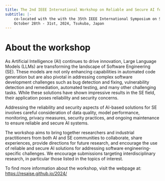 ```yaml
---
title: The 2nd IEEE International Workshop on Reliable and Secure AI for Software Engineering (ReSAISE)
subtitle: |-
    co-located with the with the 35th IEEE International Symposium on Software Reliability Engineering (ISSRE 2024)
    October 28th - 31st, 2024, Tsukuba, Japan
---
```


# About the workshop

As Artificial Intelligence (AI) continues to drive innovation, Large Language Models (LLMs) are transforming the landscape of Software Engineering (SE). These models are not only enhancing capabilities in automated code generation but are also pivotal in addressing complex software development challenges such as bug detection and fixing, vulnerability detection and remediation, automated testing, and many other challenging tasks. While these solutions have shown impressive results in the SE field, their application poses reliability and security concerns.

Addressing the reliability and security aspects of AI-based solutions for SE involves careful consideration of data quality, model performance, monitoring, privacy measures, security practices, and ongoing maintenance to ensure reliable and secure AI systems.

The workshop aims to bring together researchers and industrial practitioners from both AI and SE communities to collaborate, share experiences, provide directions for future research, and encourage the use of reliable and secure AI solutions for addressing software engineering-specific challenges. We encourage submissions targeting interdisciplinary research, in particular those listed in the topics of interest.

To find more information about the workshop, visit the webpage at: <a href="https://resaise.github.io/2024/" target="_new">https://resaise.github.io/2024/</a>


